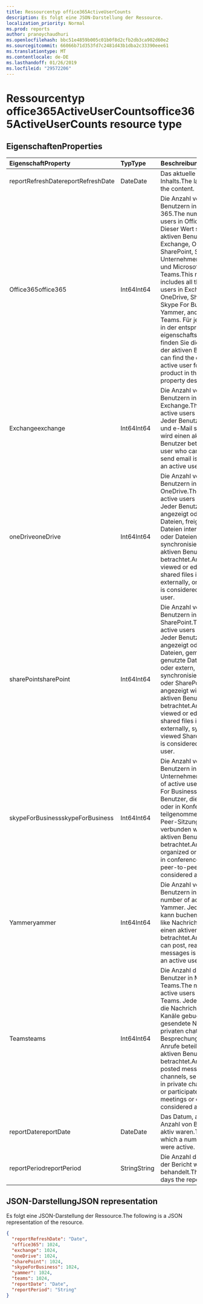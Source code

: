 ```yaml
---
title: Ressourcentyp office365ActiveUserCounts
description: Es folgt eine JSON-Darstellung der Ressource.
localization_priority: Normal
ms.prod: reports
author: pranoychaudhuri
ms.openlocfilehash: bbc51e4859b005c01b0f8d2cfb2db3ca902d60e2
ms.sourcegitcommit: 66066b71d353fd7c2481d43b1dba2c33390eee61
ms.translationtype: MT
ms.contentlocale: de-DE
ms.lasthandoff: 01/26/2019
ms.locfileid: "29572206"
---
```

# <a name="office365activeusercounts-resource-type"></a><span data-ttu-id="ac9a9-103">Ressourcentyp office365ActiveUserCounts</span><span class="sxs-lookup"><span data-stu-id="ac9a9-103">office365ActiveUserCounts resource type</span></span>

## <a name="properties"></a><span data-ttu-id="ac9a9-104">Eigenschaften</span><span class="sxs-lookup"><span data-stu-id="ac9a9-104">Properties</span></span>

| <span data-ttu-id="ac9a9-105">Eigenschaft</span><span class="sxs-lookup"><span data-stu-id="ac9a9-105">Property</span></span>          | <span data-ttu-id="ac9a9-106">Typ</span><span class="sxs-lookup"><span data-stu-id="ac9a9-106">Type</span></span>   | <span data-ttu-id="ac9a9-107">Beschreibung</span><span class="sxs-lookup"><span data-stu-id="ac9a9-107">Description</span></span>                              |
| :---------------- | :----- | ---------------------------------------- |
| <span data-ttu-id="ac9a9-108">reportRefreshDate</span><span class="sxs-lookup"><span data-stu-id="ac9a9-108">reportRefreshDate</span></span> | <span data-ttu-id="ac9a9-109">Date</span><span class="sxs-lookup"><span data-stu-id="ac9a9-109">Date</span></span>   | <span data-ttu-id="ac9a9-110">Das aktuelle Datum des Inhalts.</span><span class="sxs-lookup"><span data-stu-id="ac9a9-110">The latest date of the content.</span></span>          |
| <span data-ttu-id="ac9a9-111">Office365</span><span class="sxs-lookup"><span data-stu-id="ac9a9-111">office365</span></span>         | <span data-ttu-id="ac9a9-112">Int64</span><span class="sxs-lookup"><span data-stu-id="ac9a9-112">Int64</span></span>  | <span data-ttu-id="ac9a9-113">Die Anzahl von aktiven Benutzern in Office 365.</span><span class="sxs-lookup"><span data-stu-id="ac9a9-113">The number of active users in Office 365.</span></span> <span data-ttu-id="ac9a9-114">Dieser Wert schließt alle aktiven Benutzer in Exchange, OneDrive, SharePoint, Skype für Unternehmen, Yammer und Microsoft-Teams.</span><span class="sxs-lookup"><span data-stu-id="ac9a9-114">This number includes all the active users in Exchange, OneDrive, SharePoint, Skype For Business, Yammer, and Microsoft Teams.</span></span> <span data-ttu-id="ac9a9-115">Für jedes Produkt in der entsprechenden eigenschaftsbeschreibung finden Sie die Definition der aktiven Benutzer.</span><span class="sxs-lookup"><span data-stu-id="ac9a9-115">You can find the definition of active user for each product in the respective property description.</span></span> |
| <span data-ttu-id="ac9a9-116">Exchange</span><span class="sxs-lookup"><span data-stu-id="ac9a9-116">exchange</span></span>          | <span data-ttu-id="ac9a9-117">Int64</span><span class="sxs-lookup"><span data-stu-id="ac9a9-117">Int64</span></span>  | <span data-ttu-id="ac9a9-118">Die Anzahl von aktiven Benutzern in Exchange.</span><span class="sxs-lookup"><span data-stu-id="ac9a9-118">The number of active users in Exchange.</span></span> <span data-ttu-id="ac9a9-119">Jeder Benutzer, der lesen und e-Mail senden kann, wird einen aktiven Benutzer betrachtet.</span><span class="sxs-lookup"><span data-stu-id="ac9a9-119">Any user who can read and send email is considered an active user.</span></span> |
| <span data-ttu-id="ac9a9-120">oneDrive</span><span class="sxs-lookup"><span data-stu-id="ac9a9-120">oneDrive</span></span>          | <span data-ttu-id="ac9a9-121">Int64</span><span class="sxs-lookup"><span data-stu-id="ac9a9-121">Int64</span></span>  | <span data-ttu-id="ac9a9-122">Die Anzahl von aktiven Benutzern in OneDrive.</span><span class="sxs-lookup"><span data-stu-id="ac9a9-122">The number of active users in OneDrive.</span></span> <span data-ttu-id="ac9a9-123">Jeder Benutzer, der angezeigt oder bearbeitet Dateien, freigegebenen Dateien intern oder extern oder Dateien synchronisiert wird einen aktiven Benutzer betrachtet.</span><span class="sxs-lookup"><span data-stu-id="ac9a9-123">Any user who viewed or edited files, shared files internally or externally, or synced files is considered an active user.</span></span> |
| <span data-ttu-id="ac9a9-124">sharePoint</span><span class="sxs-lookup"><span data-stu-id="ac9a9-124">sharePoint</span></span>        | <span data-ttu-id="ac9a9-125">Int64</span><span class="sxs-lookup"><span data-stu-id="ac9a9-125">Int64</span></span>  | <span data-ttu-id="ac9a9-126">Die Anzahl von aktiven Benutzern in SharePoint.</span><span class="sxs-lookup"><span data-stu-id="ac9a9-126">The number of active users in SharePoint.</span></span> <span data-ttu-id="ac9a9-127">Jeder Benutzer, der angezeigt oder bearbeitet Dateien, gemeinsam genutzte Dateien intern oder extern, synchronisiert Dateien oder SharePoint-Seiten angezeigt wird einen aktiven Benutzer betrachtet.</span><span class="sxs-lookup"><span data-stu-id="ac9a9-127">Any user who viewed or edited files, shared files internally or externally, synced files, or viewed SharePoint pages is considered an active user.</span></span> |
| <span data-ttu-id="ac9a9-128">skypeForBusiness</span><span class="sxs-lookup"><span data-stu-id="ac9a9-128">skypeForBusiness</span></span>  | <span data-ttu-id="ac9a9-129">Int64</span><span class="sxs-lookup"><span data-stu-id="ac9a9-129">Int64</span></span>  | <span data-ttu-id="ac9a9-130">Die Anzahl von aktiven Benutzern in Skype für Unternehmen.</span><span class="sxs-lookup"><span data-stu-id="ac9a9-130">The number of active users in Skype For Business.</span></span> <span data-ttu-id="ac9a9-131">Jeder Benutzer, die organisiert oder in Konferenzen teilgenommen Peer-zu-Peer-Sitzungen verbunden wird einen aktiven Benutzer betrachtet.</span><span class="sxs-lookup"><span data-stu-id="ac9a9-131">Any user who organized or participated in conferences, or joined peer-to-peer sessions is considered an active user.</span></span> |
| <span data-ttu-id="ac9a9-132">Yammer</span><span class="sxs-lookup"><span data-stu-id="ac9a9-132">yammer</span></span>            | <span data-ttu-id="ac9a9-133">Int64</span><span class="sxs-lookup"><span data-stu-id="ac9a9-133">Int64</span></span>  | <span data-ttu-id="ac9a9-134">Die Anzahl von aktiven Benutzern in Yammer.</span><span class="sxs-lookup"><span data-stu-id="ac9a9-134">The number of active users in Yammer.</span></span> <span data-ttu-id="ac9a9-135">Jeder Benutzer kann buchen, lesen oder like Nachrichten wird einen aktiven Benutzer betrachtet.</span><span class="sxs-lookup"><span data-stu-id="ac9a9-135">Any user who can post, read, or like messages is considered an active user.</span></span> |
| <span data-ttu-id="ac9a9-136">Teams</span><span class="sxs-lookup"><span data-stu-id="ac9a9-136">teams</span></span>             | <span data-ttu-id="ac9a9-137">Int64</span><span class="sxs-lookup"><span data-stu-id="ac9a9-137">Int64</span></span>  | <span data-ttu-id="ac9a9-138">Die Anzahl der aktiven Benutzer in Microsoft-Teams.</span><span class="sxs-lookup"><span data-stu-id="ac9a9-138">The number of active users in Microsoft Teams.</span></span> <span data-ttu-id="ac9a9-139">Jeder Benutzer, die Nachrichten im Team Kanäle gebucht, gesendete Nachrichten in privaten chatten oder Besprechungen oder Anrufe beteiligt ist einen aktiven Benutzer betrachtet.</span><span class="sxs-lookup"><span data-stu-id="ac9a9-139">Any user who posted messages in team channels, sent messages in private chat sessions, or participated in meetings or calls is considered an active user.</span></span> |
| <span data-ttu-id="ac9a9-140">reportDate</span><span class="sxs-lookup"><span data-stu-id="ac9a9-140">reportDate</span></span>        | <span data-ttu-id="ac9a9-141">Date</span><span class="sxs-lookup"><span data-stu-id="ac9a9-141">Date</span></span>   | <span data-ttu-id="ac9a9-142">Das Datum, an dem eine Anzahl von Benutzern aktiv waren.</span><span class="sxs-lookup"><span data-stu-id="ac9a9-142">The date on which a number of users were active.</span></span> |
| <span data-ttu-id="ac9a9-143">reportPeriod</span><span class="sxs-lookup"><span data-stu-id="ac9a9-143">reportPeriod</span></span>      | <span data-ttu-id="ac9a9-144">String</span><span class="sxs-lookup"><span data-stu-id="ac9a9-144">String</span></span> | <span data-ttu-id="ac9a9-145">Die Anzahl der Tage, die der Bericht wird behandelt.</span><span class="sxs-lookup"><span data-stu-id="ac9a9-145">The number of days the report covers.</span></span>    |

## <a name="json-representation"></a><span data-ttu-id="ac9a9-146">JSON-Darstellung</span><span class="sxs-lookup"><span data-stu-id="ac9a9-146">JSON representation</span></span>

<span data-ttu-id="ac9a9-147">Es folgt eine JSON-Darstellung der Ressource.</span><span class="sxs-lookup"><span data-stu-id="ac9a9-147">The following is a JSON representation of the resource.</span></span>

<!-- {
  "blockType": "resource",
  "@odata.type": "microsoft.graph.office365ActiveUserCounts"
} -->

```json
{
  "reportRefreshDate": "Date", 
  "office365": 1024, 
  "exchange": 1024, 
  "oneDrive": 1024, 
  "sharePoint": 1024, 
  "skypeForBusiness": 1024, 
  "yammer": 1024, 
  "teams": 1024, 
  "reportDate": "Date", 
  "reportPeriod": "String"
}
```
